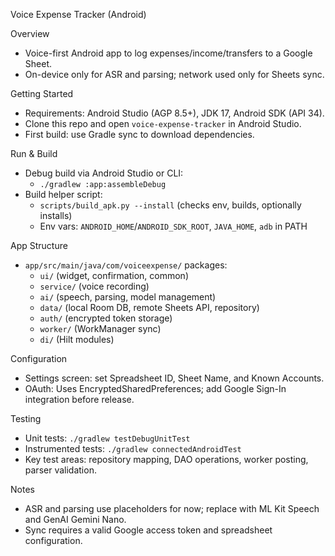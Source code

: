 Voice Expense Tracker (Android)

Overview
- Voice-first Android app to log expenses/income/transfers to a Google Sheet.
- On-device only for ASR and parsing; network used only for Sheets sync.

Getting Started
- Requirements: Android Studio (AGP 8.5+), JDK 17, Android SDK (API 34).
- Clone this repo and open `voice-expense-tracker` in Android Studio.
- First build: use Gradle sync to download dependencies.

Run & Build
- Debug build via Android Studio or CLI:
  - `./gradlew :app:assembleDebug`
- Build helper script:
  - `scripts/build_apk.py --install` (checks env, builds, optionally installs)
  - Env vars: `ANDROID_HOME`/`ANDROID_SDK_ROOT`, `JAVA_HOME`, `adb` in PATH

App Structure
- `app/src/main/java/com/voiceexpense/` packages:
  - `ui/` (widget, confirmation, common)
  - `service/` (voice recording)
  - `ai/` (speech, parsing, model management)
  - `data/` (local Room DB, remote Sheets API, repository)
  - `auth/` (encrypted token storage)
  - `worker/` (WorkManager sync)
  - `di/` (Hilt modules)

Configuration
- Settings screen: set Spreadsheet ID, Sheet Name, and Known Accounts.
- OAuth: Uses EncryptedSharedPreferences; add Google Sign-In integration before release.

Testing
- Unit tests: `./gradlew testDebugUnitTest`
- Instrumented tests: `./gradlew connectedAndroidTest`
- Key test areas: repository mapping, DAO operations, worker posting, parser validation.

Notes
- ASR and parsing use placeholders for now; replace with ML Kit Speech and GenAI Gemini Nano.
- Sync requires a valid Google access token and spreadsheet configuration.

